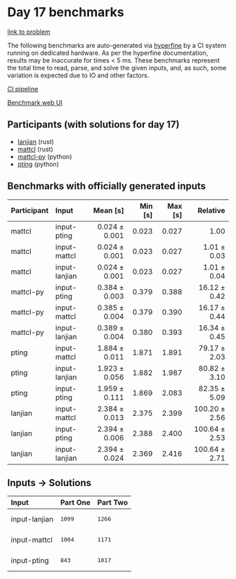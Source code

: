 # Day 17 benchmarks

[link to problem](https://adventofcode.com/2023/day/17)

The following benchmarks are auto-generated via
[hyperfine](https://github.com/sharkdp/hyperfine) by a CI system running on
dedicated hardware. As per the hyperfine documentation, results may be
inaccurate for times < 5 ms. These benchmarks represent the total time to read,
parse, and solve the given inputs, and, as such, some variation is expected due
to IO and other factors.

[CI pipeline](http://ci.papercode.net:8080/teams/main/pipelines/aoc2023)

[Benchmark web UI](https://aoc.ancalagon.black)


## Participants (with solutions for day 17)

- [lanjian](https://github.com/lanjian/aoc-2023) (rust)
- [mattcl](https://github.com/mattcl/aoc2023) (rust)
- [mattcl-py](https://github.com/mattcl/aoc2023-py) (python)
- [pting](https://github.com/pting/aoc2023) (python)


## Benchmarks with officially generated inputs

| Participant | Input | Mean [s] | Min [s] | Max [s] | Relative |
|:---|:---|---:|---:|---:|---:|
| mattcl | input-pting | 0.024 ± 0.001 | 0.023 | 0.027 | 1.00 |
| mattcl | input-mattcl | 0.024 ± 0.001 | 0.023 | 0.027 | 1.01 ± 0.03 |
| mattcl | input-lanjian | 0.024 ± 0.001 | 0.023 | 0.027 | 1.01 ± 0.04 |
| mattcl-py | input-pting | 0.384 ± 0.003 | 0.379 | 0.388 | 16.12 ± 0.42 |
| mattcl-py | input-mattcl | 0.385 ± 0.004 | 0.379 | 0.390 | 16.17 ± 0.44 |
| mattcl-py | input-lanjian | 0.389 ± 0.004 | 0.380 | 0.393 | 16.34 ± 0.45 |
| pting | input-mattcl | 1.884 ± 0.011 | 1.871 | 1.891 | 79.17 ± 2.03 |
| pting | input-lanjian | 1.923 ± 0.056 | 1.882 | 1.987 | 80.82 ± 3.10 |
| pting | input-pting | 1.959 ± 0.111 | 1.869 | 2.083 | 82.35 ± 5.09 |
| lanjian | input-mattcl | 2.384 ± 0.013 | 2.375 | 2.399 | 100.20 ± 2.56 |
| lanjian | input-pting | 2.394 ± 0.006 | 2.388 | 2.400 | 100.64 ± 2.53 |
| lanjian | input-lanjian | 2.394 ± 0.024 | 2.369 | 2.416 | 100.64 ± 2.71 |


## Inputs -> Solutions

| Input | Part One | Part Two |
|:---|:---|:---|
|input-lanjian|<pre>1099</pre>|<pre>1266</pre>|
|input-mattcl|<pre>1004</pre>|<pre>1171</pre>|
|input-pting|<pre>843</pre>|<pre>1017</pre>|